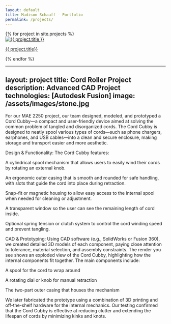 ```yaml
---
layout: default
title: Madison Schaaff - Portfolio
permalink: /projects/
---
```

<div class="gallery-container">
<div class="project-gallery">
   {% for project in site.projects %}
     <div class="gallery-item">
       <a href="{{ project.url | relative_url }}">
         <img src="{{ project.image | relative_url }}" alt="{{ project.title }}" />
         <p>{{ project.title}}</p>
       </a>
     </div>
   {% endfor %}
</div>
</div>

---
layout: project
title: Cord Roller Project
description: Advanced CAD Project
technologies: [Autodesk Fusion]
image: /assets/images/stone.jpg
---

For our MAE 2250 project, our team designed, modeled, and prototyped a Cord Cubby—a compact and user-friendly device aimed at solving the common problem of tangled and disorganized cords. The Cord Cubby is designed to neatly spool various types of cords—such as phone chargers, earphones, and USB cables—into a clean and secure enclosure, making storage and transport easier and more aesthetic.

Design & Functionality:
The Cord Cubby features:

A cylindrical spool mechanism that allows users to easily wind their cords by rotating an external knob.

An ergonomic outer casing that is smooth and rounded for safe handling, with slots that guide the cord into place during retraction.

Snap-fit or magnetic housing to allow easy access to the internal spool when needed for cleaning or adjustment.

A transparent window so the user can see the remaining length of cord inside.

Optional spring tension or clutch system to control the cord winding speed and prevent tangling.

CAD & Prototyping:
Using CAD software (e.g., SolidWorks or Fusion 360), we created detailed 3D models of each component, paying close attention to tolerance, material selection, and assembly constraints. The render you see shows an exploded view of the Cord Cubby, highlighting how the internal components fit together. The main components include:

A spool for the cord to wrap around

A rotating dial or knob for manual retraction

The two-part outer casing that houses the mechanism

We later fabricated the prototype using a combination of 3D printing and off-the-shelf hardware for the internal mechanics. Our testing confirmed that the Cord Cubby is effective at reducing clutter and extending the lifespan of cords by minimizing kinks and knots.